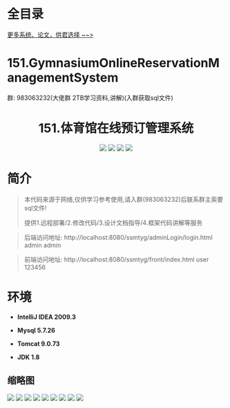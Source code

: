 # 全目录

[更多系统、论文，供君选择 ~~>](https://www.bitwise.net.cn)
# 151.GymnasiumOnlineReservationManagementSystem

<p>群: 983063232(大佬群 2TB学习资料,讲解)(入群获取sql文件)</p>

<p><h1 align="center">151.体育馆在线预订管理系统</h1></p>


<p align="center">
	<img src="https://img.shields.io/badge/jdk-1.8-orange.svg"/>
    <img src="https://img.shields.io/badge/spring-5.x-lightgrey.svg"/>
    <img src="https://img.shields.io/badge/springmvc-3.x-blue.svg"/>
    <img src="https://img.shields.io/badge/mybatis-5.x-yellow.svg"/>
</p>

# 简介


> 本代码来源于网络,仅供学习参考使用,请入群(983063232)后联系群主索要sql文件!
>
> 提供1.远程部署/2.修改代码/3.设计文档指导/4.框架代码讲解等服务

>后端访问地址: http://localhost:8080/ssmtyg/adminLogin/login.html
> admin  admin  

>前端访问地址: http://localhost:8080/ssmtyg/front/index.html
> user 123456

# 环境

- <b>IntelliJ IDEA 2009.3</b>

- <b>Mysql 5.7.26</b>

- <b>Tomcat 9.0.73</b>

- <b>JDK 1.8</b>




## 缩略图


![](https://bitwise.oss-cn-heyuan.aliyuncs.com/2024/9/10/bde5abab-7cb1-49ad-bd84-20954c26667c.png)
![](https://bitwise.oss-cn-heyuan.aliyuncs.com/2024/9/10/4d3825a8-872c-45f7-b56e-d867f6a2b73a.png)
![](https://bitwise.oss-cn-heyuan.aliyuncs.com/2024/9/10/172a6f8f-0808-4f4c-920c-7b8eabb034f2.png)
![](https://bitwise.oss-cn-heyuan.aliyuncs.com/2024/9/10/da7b4883-1f76-4148-8249-6f3c17c0a422.png)
![](https://bitwise.oss-cn-heyuan.aliyuncs.com/2024/9/10/1d32da2d-9aaa-4ec1-8798-15726584910b.png)
![](https://bitwise.oss-cn-heyuan.aliyuncs.com/2024/9/10/1d32da2d-9aaa-4ec1-8798-15726584910b.png)
![](https://bitwise.oss-cn-heyuan.aliyuncs.com/2024/9/10/4ba4050a-5e39-4857-833a-cfd7cd339546.png)
![](https://bitwise.oss-cn-heyuan.aliyuncs.com/2024/9/10/6775d36c-b5bc-49eb-ba02-6ae1338d2e6a.png)
![](https://bitwise.oss-cn-heyuan.aliyuncs.com/2024/9/10/db138076-e6f1-4067-9eb0-82cbbe693c35.png)



